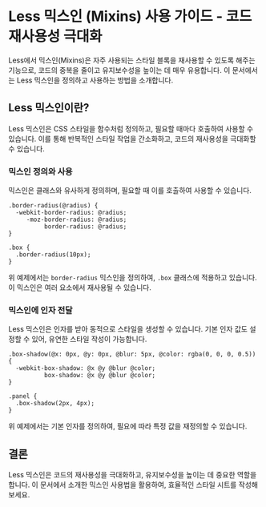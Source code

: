# Less 믹스인 (Mixins) 사용 가이드 - 코드 재사용성 극대화

Less에서 믹스인(Mixins)은 자주 사용되는 스타일 블록을 재사용할 수 있도록 해주는 기능으로, 코드의 중복을 줄이고 유지보수성을 높이는 데 매우 유용합니다. 이 문서에서는 Less 믹스인을 정의하고 사용하는 방법을 소개합니다.

## Less 믹스인이란?

Less 믹스인은 CSS 스타일을 함수처럼 정의하고, 필요할 때마다 호출하여 사용할 수 있습니다. 이를 통해 반복적인 스타일 작업을 간소화하고, 코드의 재사용성을 극대화할 수 있습니다.

### 믹스인 정의와 사용

믹스인은 클래스와 유사하게 정의하며, 필요할 때 이를 호출하여 사용할 수 있습니다.

```
.border-radius(@radius) {
  -webkit-border-radius: @radius;
     -moz-border-radius: @radius;
          border-radius: @radius;
}

.box {
  .border-radius(10px);
}
```

위 예제에서는 `border-radius` 믹스인을 정의하여, `.box` 클래스에 적용하고 있습니다. 이 믹스인은 여러 요소에서 재사용될 수 있습니다.

### 믹스인에 인자 전달

Less 믹스인은 인자를 받아 동적으로 스타일을 생성할 수 있습니다. 기본 인자 값도 설정할 수 있어, 유연한 스타일 작성이 가능합니다.

```
.box-shadow(@x: 0px, @y: 0px, @blur: 5px, @color: rgba(0, 0, 0, 0.5)) {
  -webkit-box-shadow: @x @y @blur @color;
          box-shadow: @x @y @blur @color;
}

.panel {
  .box-shadow(2px, 4px);
}
```

위 예제에서는 기본 인자를 정의하여, 필요에 따라 특정 값을 재정의할 수 있습니다.

## 결론

Less 믹스인은 코드의 재사용성을 극대화하고, 유지보수성을 높이는 데 중요한 역할을 합니다. 이 문서에서 소개한 믹스인 사용법을 활용하여, 효율적인 스타일 시트를 작성해보세요.
